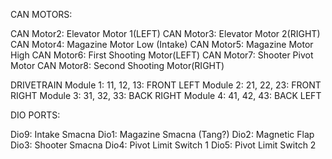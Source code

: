 CAN MOTORS:

CAN Motor2: Elevator Motor 1(LEFT)
CAN Motor3: Elevator Motor 2(RIGHT)
CAN Motor4: Magazine Motor Low (Intake)
CAN Motor5: Magazine Motor High
CAN Motor6: First Shooting Motor(LEFT)
CAN Motor7: Shooter Pivot Motor
CAN Motor8: Second Shooting Motor(RIGHT)

DRIVETRAIN
Module 1: 11, 12, 13:  FRONT LEFT
Module 2: 21, 22, 23:  FRONT RIGHT
Module 3: 31, 32, 33:  BACK RIGHT
Module 4: 41, 42, 43:  BACK LEFT


DIO PORTS:

Dio9: Intake Smacna
Dio1: Magazine Smacna (Tang?)
Dio2: Magnetic Flap
Dio3: Shooter Smacna
Dio4: Pivot Limit Switch 1
Dio5: Pivot Limit Switch 2